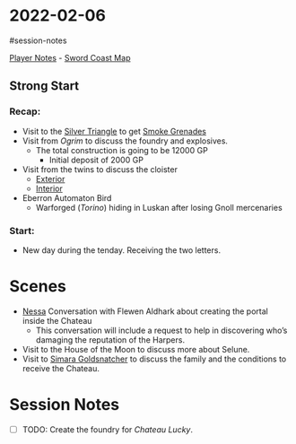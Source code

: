 # 2022-02-06

\#session-notes 

[Player Notes](https://docs.google.com/document/d/1flIOt9zdcujPfELxJ2z20Bst9zLwX4JnkvmETBPIbRU/edit#heading=h.qklgz8xzl35d) - [Sword Coast Map](https://cdn.discordapp.com/attachments/780951050278010910/799399197442965604/skt03-thenorth.jpg)

## Strong Start

### Recap:

* Visit to the [Silver Triangle](..\Organisations\Silver%20Triangle.md) to get [Smoke Grenades](https://www.dndbeyond.com/magic-items/3002407-smoke-grenade)
* Visit from *Ogrim* to discuss the foundry and explosives.
  * The total construction is going to be 12000 GP
    * Initial deposit of 2000 GP
* Visit from the twins to discuss the cloister
  * [Exterior](https://rpgcharacters.files.wordpress.com/2015/04/waterfall-isometric.jpg)
  * [Interior](https://rpgcharacters.files.wordpress.com/2017/01/isometric-elevator-dungeon-patreon.jpg)
* Eberron Automaton Bird
  * Warforged (*Torino*) hiding in Luskan after losing Gnoll mercenaries

### Start:

* New day during the tenday. Receiving the two letters.

# Scenes

* [Nessa](..\Nessa.md) Conversation with Flewen Aldhark about creating the portal inside the Chateau
  * This conversation will include a request to help in discovering who’s damaging the reputation of the Harpers.
* Visit to the House of the Moon to discuss more about Selune.
* Visit to [Simara Goldsnatcher](..\NPC\Simara%20Goldsnatcher.md) to discuss the family and the conditions to receive the Chateau.

# Session Notes

* [ ] TODO: Create the foundry for *Chateau Lucky*. 
